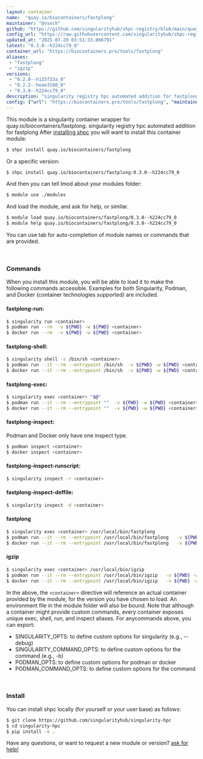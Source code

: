 ```yaml
---
layout: container
name:  "quay.io/biocontainers/fastplong"
maintainer: "@vsoch"
github: "https://github.com/singularityhub/shpc-registry/blob/main/quay.io/biocontainers/fastplong/container.yaml"
config_url: "https://raw.githubusercontent.com/singularityhub/shpc-registry/main/quay.io/biocontainers/fastplong/container.yaml"
updated_at: "2025-07-20 03:51:33.066791"
latest: "0.3.0--h224cc79_0"
container_url: "https://biocontainers.pro/tools/fastplong"
aliases:
 - "fastplong"
 - "igzip"
versions:
 - "0.2.0--h125f33a_0"
 - "0.2.2--heae3180_0"
 - "0.3.0--h224cc79_0"
description: "singularity registry hpc automated addition for fastplong"
config: {"url": "https://biocontainers.pro/tools/fastplong", "maintainer": "@vsoch", "description": "singularity registry hpc automated addition for fastplong", "latest": {"0.3.0--h224cc79_0": "sha256:cb798120d765a97db01c8a4e7a71ced8add45010bd6073fe8a191e84a0ee5498"}, "tags": {"0.2.0--h125f33a_0": "sha256:b015a7fc10675cd23f6191ef26e1d8d8cd42453a794587309ceb4785bf065485", "0.2.2--heae3180_0": "sha256:ad1b620b4899fdb37a90388b9db0f35adb5952caddcccef495a2e392d6387192", "0.3.0--h224cc79_0": "sha256:cb798120d765a97db01c8a4e7a71ced8add45010bd6073fe8a191e84a0ee5498"}, "docker": "quay.io/biocontainers/fastplong", "aliases": {"fastplong": "/usr/local/bin/fastplong", "igzip": "/usr/local/bin/igzip"}}
---
```


This module is a singularity container wrapper for quay.io/biocontainers/fastplong.
singularity registry hpc automated addition for fastplong
After [installing shpc](#install) you will want to install this container module:


```bash
$ shpc install quay.io/biocontainers/fastplong
```

Or a specific version:

```bash
$ shpc install quay.io/biocontainers/fastplong:0.3.0--h224cc79_0
```

And then you can tell lmod about your modules folder:

```bash
$ module use ./modules
```

And load the module, and ask for help, or similar.

```bash
$ module load quay.io/biocontainers/fastplong/0.3.0--h224cc79_0
$ module help quay.io/biocontainers/fastplong/0.3.0--h224cc79_0
```

You can use tab for auto-completion of module names or commands that are provided.

<br>

### Commands

When you install this module, you will be able to load it to make the following commands accessible.
Examples for both Singularity, Podman, and Docker (container technologies supported) are included.

#### fastplong-run:

```bash
$ singularity run <container>
$ podman run --rm  -v ${PWD} -w ${PWD} <container>
$ docker run --rm  -v ${PWD} -w ${PWD} <container>
```

#### fastplong-shell:

```bash
$ singularity shell -s /bin/sh <container>
$ podman run --it --rm --entrypoint /bin/sh  -v ${PWD} -w ${PWD} <container>
$ docker run --it --rm --entrypoint /bin/sh  -v ${PWD} -w ${PWD} <container>
```

#### fastplong-exec:

```bash
$ singularity exec <container> "$@"
$ podman run --it --rm --entrypoint ""  -v ${PWD} -w ${PWD} <container> "$@"
$ docker run --it --rm --entrypoint ""  -v ${PWD} -w ${PWD} <container> "$@"
```

#### fastplong-inspect:

Podman and Docker only have one inspect type.

```bash
$ podman inspect <container>
$ docker inspect <container>
```

#### fastplong-inspect-runscript:

```bash
$ singularity inspect -r <container>
```

#### fastplong-inspect-deffile:

```bash
$ singularity inspect -d <container>
```


#### fastplong

```bash
$ singularity exec <container> /usr/local/bin/fastplong
$ podman run --it --rm --entrypoint /usr/local/bin/fastplong   -v ${PWD} -w ${PWD} <container> -c " $@"
$ docker run --it --rm --entrypoint /usr/local/bin/fastplong   -v ${PWD} -w ${PWD} <container> -c " $@"
```


#### igzip

```bash
$ singularity exec <container> /usr/local/bin/igzip
$ podman run --it --rm --entrypoint /usr/local/bin/igzip   -v ${PWD} -w ${PWD} <container> -c " $@"
$ docker run --it --rm --entrypoint /usr/local/bin/igzip   -v ${PWD} -w ${PWD} <container> -c " $@"
```



In the above, the `<container>` directive will reference an actual container provided
by the module, for the version you have chosen to load. An environment file in the
module folder will also be bound. Note that although a container
might provide custom commands, every container exposes unique exec, shell, run, and
inspect aliases. For anycommands above, you can export:

 - SINGULARITY_OPTS: to define custom options for singularity (e.g., --debug)
 - SINGULARITY_COMMAND_OPTS: to define custom options for the command (e.g., -b)
 - PODMAN_OPTS: to define custom options for podman or docker
 - PODMAN_COMMAND_OPTS: to define custom options for the command

<br>

### Install

You can install shpc locally (for yourself or your user base) as follows:

```bash
$ git clone https://github.com/singularityhub/singularity-hpc
$ cd singularity-hpc
$ pip install -e .
```

Have any questions, or want to request a new module or version? [ask for help!](https://github.com/singularityhub/singularity-hpc/issues)